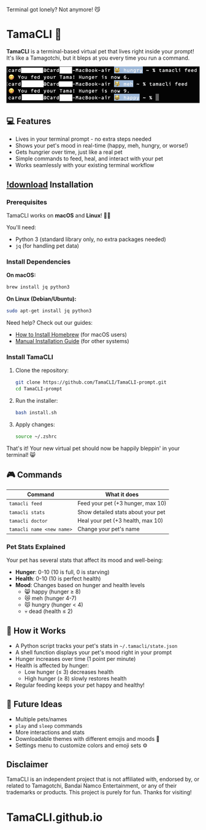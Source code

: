 Terminal got lonely? Not anymore! 😼

# TamaCLI 🐣

**TamaCLI** is a terminal-based virtual pet that lives right inside your prompt!  
It's like a Tamagotchi, but it bleps at you every time you run a command. 

![TamaCLI Demo](assets/demo.png)


## 💻 Features

- Lives in your terminal prompt - no extra steps needed
- Shows your pet's mood in real-time (happy, meh, hungry, or worse!)
- Gets hungrier over time, just like a real pet
- Simple commands to feed, heal, and interact with your pet
- Works seamlessly with your existing terminal workflow

## [!download](assets/downloadicon.png) Installation

### Prerequisites

TamaCLI works on **macOS** and **Linux**! 🐧🍏

You'll need:
- Python 3 (standard library only, no extra packages needed)
- `jq` (for handling pet data)

### Install Dependencies

**On macOS:**
```bash
brew install jq python3
```

**On Linux (Debian/Ubuntu):**
```bash
sudo apt-get install jq python3
```

Need help? Check out our guides:
- [How to Install Homebrew](guides/install-homebrew.md) (for macOS users)
- [Manual Installation Guide](guides/manual-install.md) (for other systems)

### Install TamaCLI

1. Clone the repository:
   ```bash
   git clone https://github.com/TamaCLI/TamaCLI-prompt.git
   cd TamaCLI-prompt
   ```

2. Run the installer:
   ```bash
   bash install.sh
   ```

3. Apply changes:
   ```bash
   source ~/.zshrc
   ```

That's it! Your new virtual pet should now be happily bleppin' in your terminal! 😸

## 🎮 Commands

| Command | What it does |
|---------|-------------|
| `tamacli feed` | Feed your pet (+3 hunger, max 10) |
| `tamacli stats` | Show detailed stats about your pet |
| `tamacli doctor` | Heal your pet (+3 health, max 10) |
| `tamacli name <new name>` | Change your pet's name |

### Pet Stats Explained

Your pet has several stats that affect its mood and well-being:

- **Hunger**: 0-10 (10 is full, 0 is starving)
- **Health**: 0-10 (10 is perfect health)
- **Mood**: Changes based on hunger and health levels
  - 😸 happy (hunger ≥ 8)
  - 😿 meh (hunger 4-7)
  - 😾 hungry (hunger < 4)
  - 💀 dead (health ≤ 2)

## 💾 How it Works

- A Python script tracks your pet's stats in `~/.tamacli/state.json`
- A shell function displays your pet's mood right in your prompt
- Hunger increases over time (1 point per minute)
- Health is affected by hunger:
  - Low hunger (≤ 3) decreases health
  - High hunger (≥ 8) slowly restores health
- Regular feeding keeps your pet happy and healthy!

## 🐾 Future Ideas

- Multiple pets/names
- `play` and `sleep` commands
- More interactions and stats
- Downloadable themes with different emojis and moods 🎨
- Settings menu to customize colors and emoji sets ⚙️

## Disclaimer

TamaCLI is an independent project that is not affiliated with, endorsed by, or related to Tamagotchi, Bandai Namco Entertainment, or any of their trademarks or products. This project is purely for fun. Thanks for visiting!
# TamaCLI.github.io

